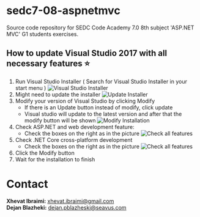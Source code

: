 # sedc7-08-aspnetmvc
Source code repository for SEDC Code Academy 7.0 8th subject 'ASP.NET MVC' G1 students exercises.

## How to update Visual Studio 2017 with all necessary features ⭐
1. Run Visual Studio Installer ( Search for Visual Studio Installer in your start menu )
![Visual Studio Installer](https://github.com/sedc-codecademy/sedc7-08-aspnetmvc/blob/master/g5/img/vs1.PNG?raw=true)
2. Might need to update the installer
![Update Installer](https://github.com/sedc-codecademy/sedc7-08-aspnetmvc/blob/master/g5/img/vs2.jpg?raw=true)
2. Modify your version of Visual Studio by clicking Modify
	* If there is an Update button instead of modify, click update
	* Visual studio will update to the latest version and after that the modify button will be shown
![Modify Installation](https://github.com/sedc-codecademy/sedc7-08-aspnetmvc/blob/master/g5/img/vs3.PNG?raw=true)
3. Check ASP.NET and web development feature:
	* Check the boxes on the right as in the picture
![Check all features](https://github.com/sedc-codecademy/sedc7-08-aspnetmvc/blob/master/g5/img/vs4.PNG?raw=true)
4. Check .NET Core cross-platform development
	* Check the boxes on the right as in the picture
![Check all features](https://github.com/sedc-codecademy/sedc7-08-aspnetmvc/blob/master/g5/img/vs5.PNG?raw=true)	
5. Click the Modify button
6. Wait for the installation to finish

# Contact

**Xhevat Ibraimi:** <xhevat.ibraimi@gmail.com> <br/>
**Dejan Blazheki:** <dejan.pblazheski@seavus.com> <br/>

